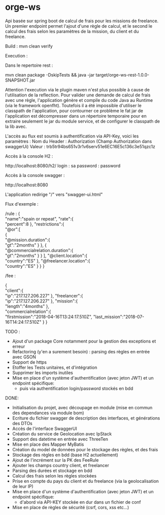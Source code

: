 # orge-ws
Api basée sur spring boot de calcul de frais pour les missions de freelance.
Un premier endpoint permet l'ajout d'une règle de calcul, et le second le calcul des frais selon les paramètres de la mission, du client et du freelance.

Build :
mvn clean verify

Execution :

Dans le repertoire rest :

mvn clean package -DskipTests && java -jar target/orge-ws-rest-1.0.0-SNAPSHOT.jar

Attention l'execution via le plugin maven n'est plus possible à cause de l'utilisation de la reflection.
Pour valider une demande de calcul de frais avec une règle, l'application génère et compile du code Java
 au Runtime (via le framework openfht).
 Toutefois il a été impossible d'utiliser le classpath de l'application, pour contourner ce problème
 le fat jar de l'application est décompresser dans un répertoire temporaire pour en extraire seulement le jar
 du module service, et de configurer le classpath de la lib avec.

L'accès au flux est soumis à authentification via API-Key, voici les paramètres : 
Nom du Header : Authorization (Champ Authorization dans swaggerUi)
Valeur : trb5tr94bs651v3r1v6serv51e6EC16E5c136c3e51qzc1z

Accès à la console H2 :

http://localhost:8080/h2/
login : sa
password : password

Accès à la console swagger :

http://localhost:8080

L'application redirige "/" vers "swagger-ui.html"

Flux d'exemple : 

/rule :
{  
   "name":"spain or repeat",
   "rate":{  
      "percent":8
   },
   "restrictions":{  
      "@or":[  
         {  
            "@mission.duration":{  
               "gt":"2months"
            }
         },
         {  
            "@commercialrelation.duration":{  
               "gt":"2months"
            }
         }
      ],
      "@client.location":{  
         "country":"ES"
      },
      "@freelancer.location":{  
         "country":"ES"
      }
   }
}

/fee :

{  
   "client":{  
      "ip":"217.127.206.227"
   },
   "freelancer":{  
      "ip":"217.127.206.227"
   },
   "mission":{  
      "length":"4months"
   },   
   "commercialrelation":{  
      "firstmission":"2018-04-16T13:24:17.510Z",
      "last_mission":"2018-07-16T14:24:17.510Z"
   }
}



TODO :

- Ajout d'un package Core notamment pour la gestion des exceptions et erreur
- Refactoring (y'en a surement besoin) : parsing des règles en entrée avec GSON
- Support de https
- Etoffer les Tests unitaires, et d'intégration
- Supprimer les imports inutiles
- Mise en place d'un système d'authentification (avec jeton JWT) et un endpoint spécifique:
  - puis via authentification login/password stockés en bdd


DONE:
- Initialisation du projet, avec découpage en module (mise en commun des dependances via module bom)
- Ecriture du fichier swagger de description des interfaces, et générations des DTOs
- Accès de l'interface SwaggerUI
- Création du service de Geolocation avec IpStack
- Support des datetime en entrée avec ThreeTen
- Mise en place des Mapper MyBatis
- Création du model de données pour le stockage des règles, et des frais
- Stockage des règles en bdd (base H2 actuellement)
- Ajout de l'incrément sur la PK des FeeRule
- Ajouter les champs country client, et freelancer
- Parsing des durées et stockage en bdd
- Calcul des frais selon les règles stockées
- Prise en compte du pays du client et du freelance (via la geolocalisation de leur IP)
- Mise en place d'un système d'authentification (avec jeton JWT) et un endpoint spécifique:
  - d'abord via API-KEY stockée en dur dans un fichier de conf
- Mise en place de règles de sécurité (csrf, cors, xss etc...)
